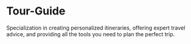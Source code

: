 # Tour-Guide
Specialization in creating personalized itineraries, offering expert travel advice, and providing all the tools you need to plan the perfect trip. 
